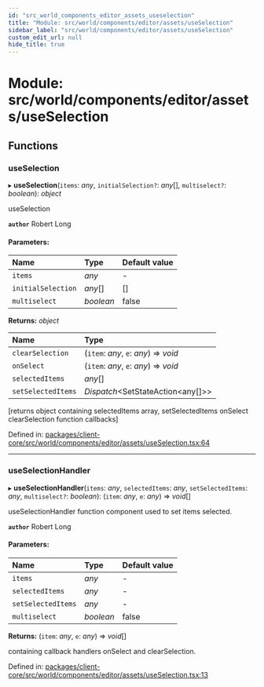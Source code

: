 ```yaml
---
id: "src_world_components_editor_assets_useselection"
title: "Module: src/world/components/editor/assets/useSelection"
sidebar_label: "src/world/components/editor/assets/useSelection"
custom_edit_url: null
hide_title: true
---
```


# Module: src/world/components/editor/assets/useSelection

## Functions

### useSelection

▸ **useSelection**(`items`: *any*, `initialSelection?`: *any*[], `multiselect?`: *boolean*): *object*

useSelection

**`author`** Robert Long

#### Parameters:

| Name | Type | Default value |
| :------ | :------ | :------ |
| `items` | *any* | - |
| `initialSelection` | *any*[] | [] |
| `multiselect` | *boolean* | false |

**Returns:** *object*

| Name | Type |
| :------ | :------ |
| `clearSelection` | (`item`: *any*, `e`: *any*) => *void* |
| `onSelect` | (`item`: *any*, `e`: *any*) => *void* |
| `selectedItems` | *any*[] |
| `setSelectedItems` | *Dispatch*<SetStateAction<any[]\>\> |

[returns object containing selectedItems array, setSelectedItems  onSelect clearSelection  function callbacks]

Defined in: [packages/client-core/src/world/components/editor/assets/useSelection.tsx:64](https://github.com/xr3ngine/xr3ngine/blob/2d83606b6/packages/client-core/src/world/components/editor/assets/useSelection.tsx#L64)

___

### useSelectionHandler

▸ **useSelectionHandler**(`items`: *any*, `selectedItems`: *any*, `setSelectedItems`: *any*, `multiselect?`: *boolean*): (`item`: *any*, `e`: *any*) => *void*[]

useSelectionHandler function component used to set items selected.

**`author`** Robert Long

#### Parameters:

| Name | Type | Default value |
| :------ | :------ | :------ |
| `items` | *any* | - |
| `selectedItems` | *any* | - |
| `setSelectedItems` | *any* | - |
| `multiselect` | *boolean* | false |

**Returns:** (`item`: *any*, `e`: *any*) => *void*[]

containing callback handlers onSelect and clearSelection.

Defined in: [packages/client-core/src/world/components/editor/assets/useSelection.tsx:13](https://github.com/xr3ngine/xr3ngine/blob/2d83606b6/packages/client-core/src/world/components/editor/assets/useSelection.tsx#L13)
